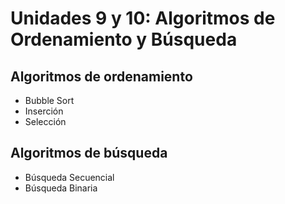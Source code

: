 # Unidades 9 y 10: Algoritmos de Ordenamiento y Búsqueda

## Algoritmos de ordenamiento
* Bubble Sort
* Inserción
* Selección

## Algoritmos de búsqueda
* Búsqueda Secuencial
* Búsqueda Binaria

